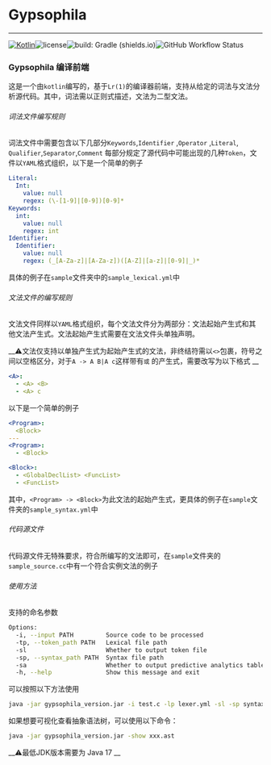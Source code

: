 # Gypsophila

___
[![Kotlin](https://img.shields.io/badge/kotlin-1.8.0-blue.svg?logo=kotlin)](http://kotlinlang.org)![license](https://img.shields.io/github/license/TnoAlex/Gypsophila)![build: Gradle (shields.io)](https://img.shields.io/badge/build-Gradle-blue)![GitHub Workflow Status](https://img.shields.io/github/actions/workflow/status/TnoAlex/Gypsophila/main.yml)

### Gypsophila 编译前端

这是一个由`kotlin`编写的，基于`Lr(1)`的编译器前端，支持从给定的词法与文法分析源代码。其中，词法需以正则式描述，文法为二型文法。

###### 词法文件编写规则

词法文件中需要包含以下几部分`Keywords`,`Identifier` ,`Operator` ,`Literal`, `Qualifier`,`Separator`,`Comment`
每部分规定了源代码中可能出现的几种`Token`，文件以`YAML`格式组织，以下是一个简单的例子

```yaml
Literal:
  Int:
    value: null
    regex: (\-[1-9]|[0-9])[0-9]*
Keywords:
  int:
    value: null
    regex: int
Identifier:
  Identifier:
    value: null
    regex: (_[A-Za-z]|[A-Za-z])([A-Z]|[a-z]|[0-9]|_)*
```

具体的例子在`sample`文件夹中的`sample_lexical.yml`中

###### 文法文件的编写规则

文法文件同样以`YAML`格式组织，每个文法文件分为两部分：文法起始产生式和其他文法产生式。文法起始产生式需要在文法文件头单独声明。

__⚠️文法仅支持以单独产生式为起始产生式的文法，非终结符需以`<>`包裹，符号之间以空格区分，对于`A -> A B|A c`这样带有`或`
的产生式，需要改写为以下格式 __

```yaml
<A>:
  - <A> <B>
  - <A> c
```

以下是一个简单的例子

```yaml
<Program>:
  <Block>
---
<Program>:
  - <Block>

<Block>:
  - <GlobalDeclList> <FuncList>
  - <FuncList>
```

其中，`<Program> -> <Block>`为此文法的起始产生式，更具体的例子在`sample`文件夹的`sample_syntax.yml`中

###### 代码源文件

代码源文件无特殊要求，符合所编写的文法即可，在`sample`文件夹的`sample_source.cc`中有一个符合实例文法的例子

###### 使用方法

支持的命名参数

```bash
Options:
  -i, --input PATH         Source code to be processed
  -tp, --token_path PATH   Lexical file path
  -sl                      Whether to output token file
  -sp, --syntax_path PATH  Syntax file path
  -sa                      Whether to output predictive analytics tables
  -h, --help               Show this message and exit
```

可以按照以下方法使用

```bash
java -jar gypsophila_version.jar -i test.c -lp lexer.yml -sl -sp syntax.yml -sa
```

如果想要可视化查看抽象语法树，可以使用以下命令：

```bash
java -jar gypsophila_version.jar -show xxx.ast
```

__⚠️最低JDK版本需要为 Java 17 __

